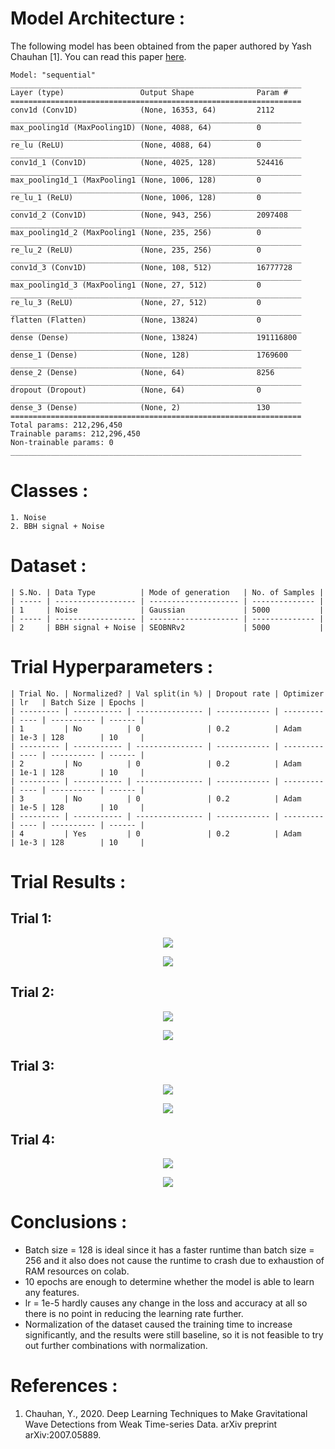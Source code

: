 # Model Architecture :
The following model has been obtained from the paper authored by Yash Chauhan [1]. You can read this paper [here](/Literature%20Review/Classification/1D-CNN/yash_chauhan.pdf).
```
Model: "sequential"
_________________________________________________________________
Layer (type)                 Output Shape              Param #   
=================================================================
conv1d (Conv1D)              (None, 16353, 64)         2112      
_________________________________________________________________
max_pooling1d (MaxPooling1D) (None, 4088, 64)          0         
_________________________________________________________________
re_lu (ReLU)                 (None, 4088, 64)          0         
_________________________________________________________________
conv1d_1 (Conv1D)            (None, 4025, 128)         524416    
_________________________________________________________________
max_pooling1d_1 (MaxPooling1 (None, 1006, 128)         0         
_________________________________________________________________
re_lu_1 (ReLU)               (None, 1006, 128)         0         
_________________________________________________________________
conv1d_2 (Conv1D)            (None, 943, 256)          2097408   
_________________________________________________________________
max_pooling1d_2 (MaxPooling1 (None, 235, 256)          0         
_________________________________________________________________
re_lu_2 (ReLU)               (None, 235, 256)          0         
_________________________________________________________________
conv1d_3 (Conv1D)            (None, 108, 512)          16777728  
_________________________________________________________________
max_pooling1d_3 (MaxPooling1 (None, 27, 512)           0         
_________________________________________________________________
re_lu_3 (ReLU)               (None, 27, 512)           0         
_________________________________________________________________
flatten (Flatten)            (None, 13824)             0         
_________________________________________________________________
dense (Dense)                (None, 13824)             191116800 
_________________________________________________________________
dense_1 (Dense)              (None, 128)               1769600   
_________________________________________________________________
dense_2 (Dense)              (None, 64)                8256      
_________________________________________________________________
dropout (Dropout)            (None, 64)                0         
_________________________________________________________________
dense_3 (Dense)              (None, 2)                 130       
=================================================================
Total params: 212,296,450
Trainable params: 212,296,450
Non-trainable params: 0
_________________________________________________________________
```

# Classes :
```
1. Noise 
2. BBH signal + Noise
```

# Dataset :
```
| S.No. | Data Type          | Mode of generation   | No. of Samples |
| ----- | ------------------ | -------------------- | -------------- |
| 1     | Noise              | Gaussian             | 5000           |
| ----- | ------------------ | -------------------- | -------------- |
| 2     | BBH signal + Noise | SEOBNRv2             | 5000           |
```

# Trial Hyperparameters :
```
| Trial No. | Normalized? | Val split(in %) | Dropout rate | Optimizer | lr   | Batch Size | Epochs |
| --------- | ----------- | --------------- | ------------ | --------- | ---- | ---------- | ------ |
| 1         | No          | 0               | 0.2          | Adam      | 1e-3 | 128        | 10     |
| --------- | ----------- | --------------- | ------------ | --------- | ---- | ---------- | ------ |
| 2         | No          | 0               | 0.2          | Adam      | 1e-1 | 128        | 10     |
| --------- | ----------- | --------------- | ------------ | --------- | ---- | ---------- | ------ |
| 3         | No          | 0               | 0.2          | Adam      | 1e-5 | 128        | 10     |
| --------- | ----------- | --------------- | ------------ | --------- | ---- | ---------- | ------ |
| 4         | Yes         | 0               | 0.2          | Adam      | 1e-3 | 128        | 10     |
```

# Trial Results :
## Trial 1:
<p align="center"> <img src="screenshots/1dcnn_binary_class_model_11.png"> </p>
<p align="center"> <img src="screenshots/graph_1.png"> </p>

## Trial 2:
<p align="center"> <img src="screenshots/1dcnn_binary_class_model_12.png"> </p>
<p align="center"> <img src="screenshots/graph_2.png"> </p>

## Trial 3:
<p align="center"> <img src="screenshots/1dcnn_binary_class_model_13.png"> </p>
<p align="center"> <img src="screenshots/graph_3.png"> </p>

## Trial 4:
<p align="center"> <img src="screenshots/1dcnn_binary_class_model_14.png"> </p>
<p align="center"> <img src="screenshots/graph_4.png"> </p>

# Conclusions :

+ Batch size = 128 is ideal since it has a faster runtime than batch size = 256 and it also does not cause the runtime  to crash due to exhaustion of RAM resources on colab. 
+ 10 epochs are enough to determine whether the model is able to learn any features. 
+ lr = 1e-5 hardly causes any change in the loss and accuracy at all so there is no point in reducing the learning rate further. 
+ Normalization of the dataset caused the training time to increase significantly, and the results were still baseline, so it is not feasible to try out further combinations with normalization. 

# References :
1. Chauhan, Y., 2020. Deep Learning Techniques to Make Gravitational Wave Detections from Weak Time-series Data. arXiv preprint arXiv:2007.05889.


